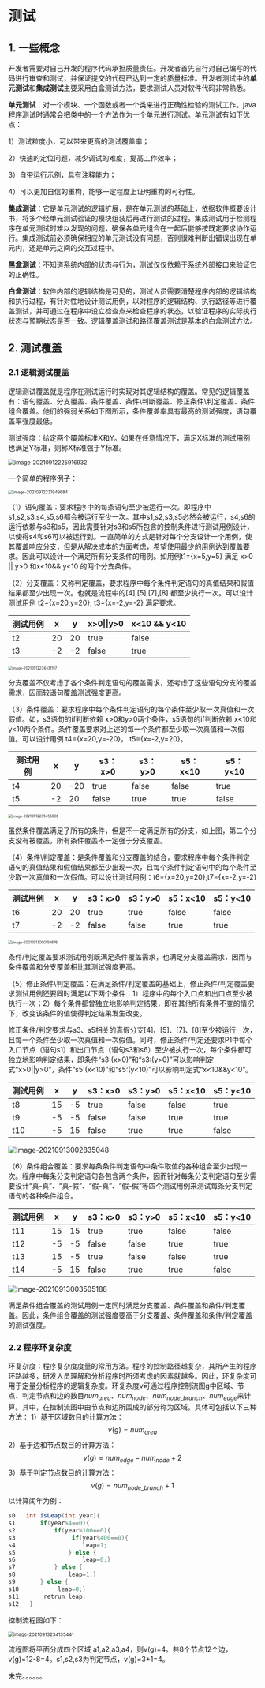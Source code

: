 # 测试

## 1. 一些概念

开发者需要对自己开发的程序代码承担质量责任。开发者首先自行对自己编写的代码进行审查和测试，并保证提交的代码已达到一定的质量标准。开发者测试中的**单元测试**和**集成测试**主要采用白盒测试方法，要求测试人员对软件代码非常熟悉。

**单元测试**：对一个模块、一个函数或者一个类来进行正确性检验的测试工作。java程序测试时通常会把类中的一个方法作为一个单元进行测试。单元测试有如下优点：

1）测试粒度小，可以带来更高的测试覆盖率；

2）快速的定位问题，减少调试的难度，提高工作效率；

3）自带运行示例，具有注释能力；

4）可以更加自信的重构，能够一定程度上证明重构的可行性。

**集成测试**：它是单元测试的逻辑扩展，是在单元测试的基础上，依据软件概要设计书，将多个经单元测试验证的模块组装后再进行测试的过程。集成测试用于检测程序在单元测试时难以发现的问题，确保各单元组合在一起后能够按既定要求协作运行。集成测试前必须确保相应的单元测试没有问题，否则很难判断出错误出现在单元内，还是单元之间的交互过程中。

**黑盒测试**：不知道系统内部的状态与行为，测试仅仅依赖于系统外部接口来验证它的正确性。

**白盒测试**：软件内部的逻辑结构是可见的，测试人员需要清楚程序内部的逻辑结构和执行过程，有针对性地设计测试用例，以对程序的逻辑结构、执行路径等进行覆盖测试，并可通过在程序中设立检查点来检查程序的状态，以验证程序的实际执行状态与预期状态是否一致。逻辑覆盖测试和路径覆盖测试是基本的白盒测试方法。

## 2. 测试覆盖

### 2.1 逻辑测试覆盖

逻辑测试覆盖就是程序在测试运行时实现对其逻辑结构的覆盖。常见的逻辑覆盖有：语句覆盖、分支覆盖、条件覆盖、条件\判断覆盖、修正条件\判定覆盖、条件组合覆盖。他们的强弱关系如下图所示，条件覆盖率具有最高的测试强度，语句覆盖率强度最低。

测试强度：给定两个覆盖标准X和Y。如果在任意情况下，满足X标准的测试用例也满足Y标准，则称X标准强于Y标准。

<img src="imgs/image-20210912225916932.png" alt="image-20210912225916932" style="zoom: 80%;" />

一个简单的程序例子：

<img src="imgs/image-20210912231949684.png" alt="image-20210912231949684" style="zoom:60%;" />

（1）语句覆盖：要求程序中的每条语句至少被运行一次。即程序中s1,s2,s3,s4,s5,s6都会被运行至少一次。其中s1,s2,s3,s5必然会被运行，s4,s6的运行依赖与s3和s5，因此需要针对s3和s5所包含的控制条件进行测试用例设计，以使得s4和s6可以被运行到。一直简单的方式是针对每个分支设计一个用例，使其覆盖响应分支，但是从解决成本的方面考虑，希望使用最少的用例达到覆盖要求。因此可以设计一个满足所有分支条件的用例。如用例t1={x=5,y=5} 满足 x>0 || y>0 和x<10&& y<10 的两个分支条件。

（2）分支覆盖：又称判定覆盖，要求程序中每个条件判定语句的真值结果和假值结果都至少出现一次。也就是流程中的[4],[5],[7],[8] 都至少执行一次。可以设计测试用例 t2={x=20,y=20}, t3={x=-2,y=-2} 满足要求。

| 测试用例 | x    | y    | x>0\|\|y>0 | x<10 && y<10 |
| -------- | ---- | ---- | ---------- | ------------ |
| t2       | 20   | 20   | true       | false        |
| t3       | -2   | -2   | false      | true         |

<img src="imgs/image-20210912234431197.png" alt="image-20210912234431197" style="zoom: 50%;" />

分支覆盖不仅考虑了各个条件判定语句的覆盖需求，还考虑了这些语句分支的覆盖需求，因而较语句覆盖测试强度更高。

（3）条件覆盖：要求程序中每个条件判定语句的每个条件至少取一次真值和一次假值。如，s3语句的if判断依赖 x>0和y>0两个条件，s5语句的if判断依赖 x<10和y<10两个条件。条件覆盖要求对上述的每一个条件都至少取一次真值和一次假值。可以设计用例 t4={x=20,y=-20}， t5={x=-2,y=20}。

| 测试用例 | x    | y    | s3：x>0 | s3：y>0 | s5：x<10 | s5：y<10 |
| -------- | ---- | ---- | ------- | ------- | -------- | -------- |
| t4       | 20   | -20  | true    | false   | false    | true     |
| t5       | -2   | 20   | false   | true    | true     | false    |

<img src="imgs/image-20210912235455006.png" alt="image-20210912235455006" style="zoom:50%;" />

虽然条件覆盖满足了所有的条件，但是不一定满足所有的分支，如上图，第二个分支没有被覆盖，所有条件覆盖不一定强于分支覆盖。

（4）条件\判定覆盖：是条件覆盖和分支覆盖的结合，要求程序中每个条件判定语句的真值结果和假值结果都至少出现一次，且每个条件判定语句中的每个条件至少取一次真值和一次假值。可以设计测试用例：t6={x=20,y=20},t7={x=-2,y=-2}

| 测试用例 | x    | y    | s3：x>0 | s3：y>0 | s5：x<10 | s5：y<10 |
| -------- | ---- | ---- | ------- | ------- | -------- | -------- |
| t6       | 20   | 20   | true    | true    | false    | false    |
| t7       | -2   | -2   | false   | false   | true     | true     |

<img src="imgs/image-20210913000159876.png" alt="image-20210913000159876" style="zoom:50%;" />

条件/判定覆盖要求测试用例既满足条件覆盖需求，也满足分支覆盖需求，因而与条件覆盖和分支覆盖相比其测试强度更高。

（5）修正条件\判定覆盖：在满足条件/判定覆盖的基础上，修正条件/判定覆盖要求测试用例还要同时满足以下两个条件：1）程序中的每个入口点和出口点至少被执行一次；2）每个条件都曾独立地影响判定结果，即在其他所有条件不变的情况下，改变该条件的值使得判定结果发生改变。

修正条件/判定要求与s3、s5相关的真假分支[4]、[5]、[7]、[8]至少被运行一次，且每一个条件至少取一次真值和一次假值。同时，修正条件/判定还要求P1中每个入口节点（语句s1）和出口节点（语句s3和s6）至少被执行一次，每个条件都可独立地影响判定结果，即条件“s3:(x>0)”和“s3:(y>0)”可以影响判定式“x>0||y>0”，条件“s5:(x<10)”和“s5:(y<10)”可以影响判定式“x<10&&y<10”。

| 测试用例 | x    | y    | s3：x>0 | s3：y>0 | s5：x<10 | s5：y<10 |
| -------- | ---- | ---- | ------- | ------- | -------- | -------- |
| t8       | 15   | -5   | true    | false   | false    | true     |
| t9       | -5   | -5   | false   | false   | true     | true     |
| t10      | -5   | 15   | false   | true    | true     | false    |

![image-20210913002835048](imgs/image-20210913002835048.png)

（6）条件组合覆盖：要求每条条件判定语句中条件取值的各种组合至少出现一次。程序中每条分支判定语句各包含两个条件，因而针对每条分支判定语句至少需要设计“真-真”、“真-假”、“假-真”、“假-假”等四个测试用例来测试每条分支判定语句的各种条件组合。

| 测试用例 | x    | y    | s3：x>0 | s3：y>0 | s5：x<10 | s5：y<10 |
| -------- | ---- | ---- | ------- | ------- | -------- | -------- |
| t11      | 15   | 15   | true    | true    | false    | false    |
| t12      | -5   | -5   | false   | false   | true     | true     |
| t13      | 15   | -5   | true    | false   | false    | true     |
| t14      | -5   | 15   | false   | true    | true     | false    |

![image-20210913003505188](imgs/image-20210913003505188.png)

满足条件组合覆盖的测试用例一定同时满足分支覆盖、条件覆盖和条件/判定覆盖。因此，条件组合覆盖的测试强度要高于分支覆盖、条件覆盖和条件/判定覆盖的测试强度。

### 2.2 程序环复杂度

环复杂度：程序复杂度度量的常用方法。程序的控制路径越复杂，其所产生的程序环路越多，研发人员理解和分析程序时所须考虑的因素就越多。因此，环复杂度可用于定量分析程序的逻辑复杂度。环复杂度v可通过程序控制流图g中区域、节点、判定节点和边的数目$num_{area}$、$num_{node}$、$num_{node\_branch}$、$num_{edge}$来计算。其中，在控制流图中由节点和边所围成的部分称为区域。具体可包括以下三种方法：
1）基于区域数目的计算方法：
$$
v(g)=num_{area}
$$
2）基于边和节点数目的计算方法：
$$
v(g)=num_{edge}-num_{node}+2
$$
3）基于判定节点数目的计算方法：
$$
v(g)=num_{node\_branch}+1
$$
以计算闰年为例：

```java
s0   int isLeap(int year){
s1       if(year%4==0){
s2           if(year%100==0){
s3                if(year%400==0){
s4                   leap=1;
s5               } else {
s6                   leap=0;}
s7           } else {
s8               leap=1;}
s9       } else {
s10           leap=0;}
s11       retrun leap;
s12   }
```

控制流程图如下：

<img src="imgs/image-20210913234135441.png" alt="image-20210913234135441" style="zoom: 67%;" />

流程图将平面分成四个区域 a1,a2,a3,a4，则v(g)=4。共8个节点12个边，v(g)=12-8=4。s1,s2,s3为判定节点，v(g)=3+1=4。



未完。。。。。。








